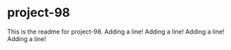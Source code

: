 # project-98

This is the readme for project-98.
Adding a line!
Adding a line!
Adding a line!
Adding a line!
